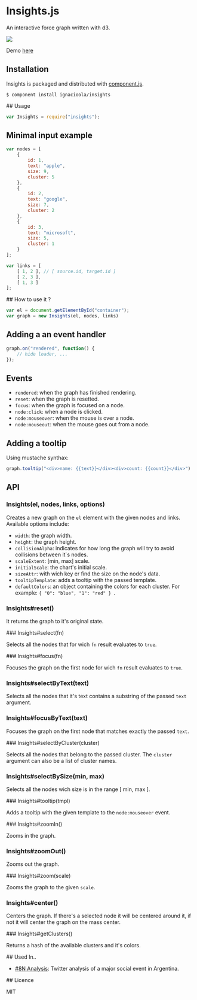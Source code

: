Insights.js
===========

An interactive force graph written with d3. 

<img src="http://ignacioola.github.com/insights/img/1.png" />

Demo [here](http://ignacioola.github.com/insights/demo/)

## Installation

Insights is packaged and distributed with [component.js](https://github.com/component/component).

    $ component install ignacioola/insights

## Usage
```javascript
var Insights = require("insights");
```

## Minimal input example

```javascript
var nodes = [
    {
        id: 1,
        text: "apple",
        size: 9,
        cluster: 5
    },
    {
        id: 2,
        text: "google",
        size: 7,
        cluster: 2
    },
    {
        id: 3,
        text: "microsoft",
        size: 5,
        cluster: 1
    }
];

var links = [
    [ 1, 2 ], // [ source.id, target.id ]
    [ 2, 3 ],
    [ 1, 3 ]
];
```

## How to use it ?

```javascript
var el = document.getElementById("container");
var graph = new Insights(el, nodes, links)
```

## Adding a an event handler

```javascript
graph.on("rendered", function() {
    // hide loader, ...
});
```

## Events

* `rendered`: when the graph has finished rendering.
* `reset`: when the graph is resetted.
* `focus`: when the graph is focused on a node.
* `node:click`: when a node is clicked.
* `node:mouseover`: when the mouse is over a node.
* `node:mouseout`: when the mouse goes out from a node.

## Adding a tooltip

Using mustache synthax:

```javascript
graph.tooltip("<div>name: {{text}}</div><div>count: {{count}}</div>")
```

## API 

### Insights(el, nodes, links, options)

Creates a new graph on the `el` element with the given nodes and links. Available options include:

* `width`: the graph width.
* `height`: the graph height.
* `collisionAlpha`: indicates for how long the graph will try to avoid collisions between it`s nodes.
* `scaleExtent`: [min, max] scale.
* `initialScale`: the chart's initial scale.
* `sizeAttr`: with wich key er find the size on the node's data.
* `tooltipTemplate`: adds a tooltip with the passed template.
* `defaultColors`: an object containing the colors for each cluster. For example: `{ "0": "blue", "1": "red" } `.
    
### Insights#reset()

It returns the graph to it's original state.

### Insights#select(fn)

Selects all the nodes that for wich `fn` result evaluates to `true`.
    
### Insights#focus(fn)

Focuses the graph on the first node for wich `fn` result evaluates to `true`.
    
### Insights#selectByText(text)

Selects all the nodes that it's text contains a substring of the passed `text` argument.

### Insights#focusByText(text)

Focuses the graph on the first node that matches exactly the passed `text`.
        
### Insights#selectByCluster(cluster)
    
Selects all the nodes that belong to the passed cluster. The `cluster` argument can also be a list of cluster names.
    
### Insights#selectBySize(min, max)

Selects all the nodes wich size is in the range [ min, max ].

### Insights#tooltip(tmpl)

Adds a tooltip with the given template to the `node:mouseover` event.
    
### Insights#zoomIn()

Zooms in the graph.
    
### Insights#zoomOut()

Zooms out the graph.
    
### Insights#zoom(scale)

Zooms the graph to the given `scale`.
    
### Insights#center()
    
Centers the graph. If there's a selected node it will be centered around it, if not it will center the graph on the mass center.
    
### Insights#getClusters()

Returns a hash of the available clusters and it's colors.

## Used In..

* [#8N Analysis](http://blog.zenzey.com/reports/8N): Twitter analysis of a major social event in Argentina.

## Licence

MIT
